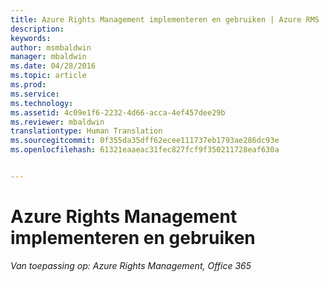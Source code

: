 ```yaml
---
title: Azure Rights Management implementeren en gebruiken | Azure RMS
description: 
keywords: 
author: msmbaldwin
manager: mbaldwin
ms.date: 04/28/2016
ms.topic: article
ms.prod: 
ms.service: 
ms.technology: 
ms.assetid: 4c09e1f6-2232-4d66-acca-4ef457dee29b
ms.reviewer: mbaldwin
translationtype: Human Translation
ms.sourcegitcommit: 0f355da35dff62ecee111737eb1793ae286dc93e
ms.openlocfilehash: 61321eaaeac31fec827fcf9f350211728eaf630a


---
```


# Azure Rights Management implementeren en gebruiken

*Van toepassing op: Azure Rights Management, Office 365*




<!--HONumber=Jul16_HO3-->


